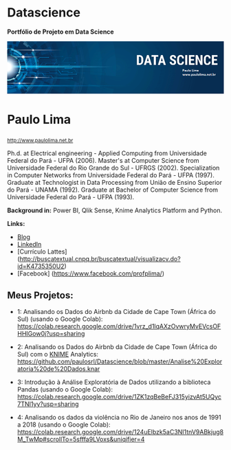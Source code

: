 # Datascience
<b> Portfólio de Projeto em Data Science</b>


<p align="center">
  <img src="banner.png" >
</p>

# Paulo Lima
<sub>http://www.paulolima.net.br</sub>

Ph.d. at Electrical engineering - Applied Computing from Universidade Federal do Pará - UFPA (2006). Master's at Computer Science from Universidade Federal do Rio Grande do Sul - UFRGS (2002). Specialization in Computer Networks from Universidade Federal do Pará - UFPA (1997). Graduate at Technologist in Data Processing from União de Ensino Superior do Pará - UNAMA (1992). Graduate at Bachelor of Computer Science from Universidade Federal do Pará - UFPA (1993).

**Background in:** Power BI, Qlik Sense, Knime Analytics Platform and Python.

**Links:**
* [Blog](http://paulolima.net.br)
* [LinkedIn](https://www.linkedin.com/in/paulo-lima-65a49117)
* [Currículo Lattes] (http://buscatextual.cnpq.br/buscatextual/visualizacv.do?id=K4735350U2)
* [Facebook] (https://www.facebook.com/profplima/)


## Meus Projetos:

* 1: Analisando os Dados do Airbnb da Cidade de Cape Town (África do Sul) (usando o Google Colab):
https://colab.research.google.com/drive/1vrz_d1lqAXzOvwryMvEVcsOFHHIGow0j?usp=sharing

* 2: Analisando os Dados do Airbnb da Cidade de Cape Town (África do Sul) com o <a href="https://www.knime.com">KNIME</a> Analytics:
https://github.com/paulosrl/Datascience/blob/master/Analise%20Exploratoria%20de%20Dados.knar

* 3: Introdução à Análise Exploratória de Dados utilizando a biblioteca Pandas (usando o Google Colab):
https://colab.research.google.com/drive/1ZK1zqBeBeFJ315yizvAt5UQyc7TNI1yy?usp=sharing

* 4: Analisando os dados da violência no Rio de Janeiro nos anos de 1991 a 2018 (usando o Google Colab):
https://colab.research.google.com/drive/124uElbzk5aC3NI1tnV9ABkjug8M_TwMp#scrollTo=5sfffa9LVoxs&uniqifier=4
